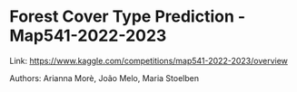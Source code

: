# Forest Cover Type Prediction - Map541-2022-2023

Link: https://www.kaggle.com/competitions/map541-2022-2023/overview

Authors: Arianna Morè, João Melo, Maria Stoelben
